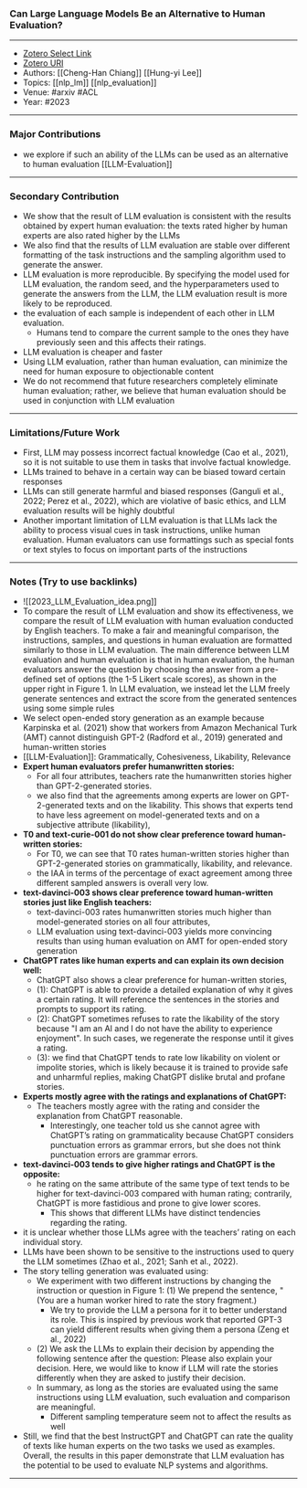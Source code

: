 ### Can Large Language Models Be an Alternative to Human Evaluation?
---
- [Zotero Select Link](zotero://select/groups/2480461/items/5EXL95KN)
- [Zotero URI](https://www.zotero.org/groups/2480461/items/5EXL95KN)
- Authors: [[Cheng-Han Chiang]]  [[Hung-yi Lee]] 
- Topics: [[nlp_lm]] [[nlp_evaluation]]
- Venue: #arxiv #ACL
- Year: #2023

---
### Major Contributions
- we explore if such an ability of the LLMs can be used as an alternative to human evaluation [[LLM-Evaluation]]
---
### Secondary Contribution
- We show that the result of LLM evaluation is consistent with the results obtained by expert human evaluation: the texts rated higher by human experts are also rated higher by the LLMs
- We also find that the results of LLM evaluation are stable over different formatting of the task instructions and the sampling algorithm used to generate the answer.
- LLM evaluation is more reproducible. By specifying the model used for LLM evaluation, the random seed, and the hyperparameters used to generate the answers from the LLM, the LLM evaluation result is more likely to be reproduced.
- the evaluation of each sample is independent of each other in LLM evaluation.
	- Humans tend to compare the current sample to the ones they have previously seen and this affects their ratings.
- LLM evaluation is cheaper and faster
- Using LLM evaluation, rather than human evaluation, can minimize the need for human exposure to objectionable content
- We do not recommend that future researchers completely eliminate human evaluation; rather, we believe that human evaluation should be used in conjunction with LLM evaluation
---
### Limitations/Future Work
- First, LLM may possess incorrect factual knowledge (Cao et al., 2021), so it is not suitable to use them in tasks that involve factual knowledge. 
- LLMs trained to behave in a certain way can be biased toward certain responses
- LLMs can still generate harmful and biased responses (Ganguli et al., 2022; Perez et al., 2022), which are violative of basic ethics, and LLM evaluation results will be highly doubtful
- Another important limitation of LLM evaluation is that LLMs lack the ability to process visual cues in task instructions, unlike human evaluation. Human evaluators can use formattings such as special fonts or text styles to focus on important parts of the instructions
---
### Notes (Try to use backlinks)
- ![[2023_LLM_Evaluation_idea.png]]
- To compare the result of LLM evaluation and show its effectiveness, we compare the result of LLM evaluation with human evaluation conducted by English teachers. To make a fair and meaningful comparison, the instructions, samples, and questions in human evaluation are formatted similarly to those in LLM evaluation. The main difference between LLM evaluation and human evaluation is that in human evaluation, the human evaluators answer the question by choosing the answer from a pre-defined set of options (the 1-5 Likert scale scores), as shown in the upper right in Figure 1. In LLM evaluation, we instead let the LLM freely generate sentences and extract the score from the generated sentences using some simple rules
- We select open-ended story generation as an example because Karpinska et al. (2021) show that workers from Amazon Mechanical Turk (AMT) cannot distinguish GPT-2 (Radford et al., 2019) generated and human-written stories
- [[LLM-Evaluation]]: Grammatically, Cohesiveness, Likability, Relevance
- **Expert human evaluators prefer humanwritten stories:**
	- For all four attributes, teachers rate the humanwritten stories higher than GPT-2-generated stories.
	- we also find that the agreements among experts are lower on GPT-2-generated texts and on the likability. This shows that experts tend to have less agreement on model-generated texts and on a subjective attribute (likability),
- **T0 and text-curie-001 do not show clear preference toward human-written stories:**
	- For T0, we can see that T0 rates human-written stories higher than GPT-2-generated stories on grammatically, likability, and relevance.
	- the IAA in terms of the percentage of exact agreement among three different sampled answers is overall very low.
- **text-davinci-003 shows clear preference toward human-written stories just like English teachers:**
	- text-davinci-003 rates humanwritten stories much higher than model-generated stories on all four attributes,
	- LLM evaluation using text-davinci-003 yields more convincing results than using human evaluation on AMT for open-ended story generation
- **ChatGPT rates like human experts and can explain its own decision well:**
	- ChatGPT also shows a clear preference for human-written stories,
	- (1): ChatGPT is able to provide a detailed explanation of why it gives a certain rating. It will reference the sentences in the stories and prompts to support its rating. 
	- (2): ChatGPT sometimes refuses to rate the likability of the story because "I am an AI and I do not have the ability to experience enjoyment". In such cases, we regenerate the response until it gives a rating. 
	- (3): we find that ChatGPT tends to rate low likability on violent or impolite stories, which is likely because it is trained to provide safe and unharmful replies, making ChatGPT dislike brutal and profane stories.
- **Experts mostly agree with the ratings and explanations of ChatGPT:**
	- The teachers mostly agree with the rating and consider the explanation from ChatGPT reasonable. 
		- Interestingly, one teacher told us she cannot agree with ChatGPT’s rating on grammaticality because ChatGPT considers punctuation errors as grammar errors, but she does not think punctuation errors are grammar errors.
- **text-davinci-003 tends to give higher ratings and ChatGPT is the opposite:**
	- he rating on the same attribute of the same type of text tends to be higher for text-davinci-003 compared with human rating; contrarily, ChatGPT is more fastidious and prone to give lower scores. 
		- This shows that different LLMs have distinct tendencies regarding the rating.
- it is unclear whether those LLMs agree with the teachers’ rating on each individual story.
- LLMs have been shown to be sensitive to the instructions used to query the LLM sometimes (Zhao et al., 2021; Sanh et al., 2022).
- The story telling generation was evaluated using:
	- We experiment with two different instructions by changing the instruction or question in Figure 1: (1) We prepend the sentence, "(You are a human worker hired to rate the story fragment.)
		- We try to provide the LLM a persona for it to better understand its role. This is inspired by previous work that reported GPT-3 can yield different results when giving them a persona (Zeng et al., 2022)
	- (2) We ask the LLMs to explain their decision by appending the following sentence after the question: Please also explain your decision. Here, we would like to know if LLM will rate the stories differently when they are asked to justify their decision.
	- In summary, as long as the stories are evaluated using the same instructions using LLM evaluation, such evaluation and comparison are meaningful.
		- Different sampling temperature seem not to affect the results as well
- Still, we find that the best InstructGPT and ChatGPT can rate the quality of texts like human experts on the two tasks we used as examples. Overall, the results in this paper demonstrate that LLM evaluation has the potential to be used to evaluate NLP systems and algorithms.
---

